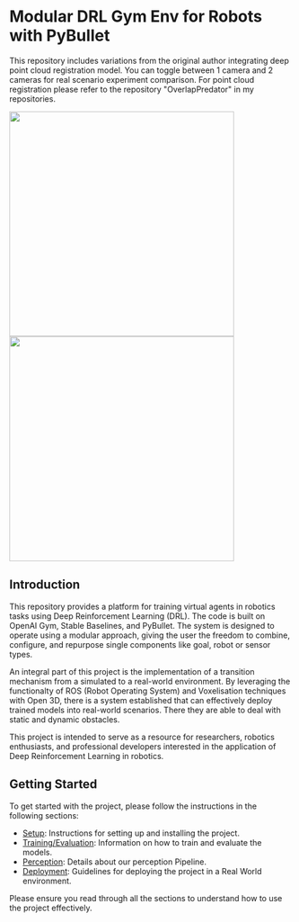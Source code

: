 # Modular DRL Gym Env for Robots with PyBullet

This repository includes variations from the original author integrating deep point cloud registration model. You can toggle between 1 camera and 2 cameras for real scenario experiment comparison. For point cloud registration please refer to the repository "OverlapPredator" in my repositories.

<p float="left">
  <img src="https://github.com/ignc-research/IR-DRL/blob/sim2real/docs/gifs/GifReal.gif" width="400" />
  <img src="https://github.com/ignc-research/IR-DRL/blob/sim2real/docs/gifs/GifSim.gif" width="400" /> 
</p>


## Introduction

This repository provides a platform for training virtual agents in robotics tasks using Deep Reinforcement Learning (DRL). The code is built on OpenAI Gym, Stable Baselines, and PyBullet. The system is designed to operate using a modular approach, giving the user the freedom to combine, configure, and repurpose single components like goal, robot or sensor types.

An integral part of this project is the implementation of a transition mechanism from a simulated to a real-world environment. By leveraging the functionalty of ROS (Robot Operating System) and Voxelisation techniques with Open 3D, there is a system established that can effectively deploy trained models into real-world scenarios. There they are able to deal with static and dynamic obstacles.

This project is intended to serve as a resource for researchers, robotics enthusiasts, and professional developers interested in the application of Deep Reinforcement Learning in robotics.

## Getting Started

To get started with the project, please follow the instructions in the following sections:

- [Setup](docs/SETUP.md): Instructions for setting up and installing the project.
- [Training/Evaluation](docs/TRAINING.md): Information on how to train and evaluate the models.
- [Perception](docs/Perception/Perception.md): Details about our perception Pipeline.  
- [Deployment](docs/Deployment.md): Guidelines for deploying the project in a Real World environment.

Please ensure you read through all the sections to understand how to use the project effectively.
